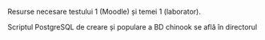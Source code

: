 Resurse necesare testului 1 (Moodle) și temei 1 (laborator).

Scriptul PostgreSQL de creare și populare a BD chinook se află în directorul 

